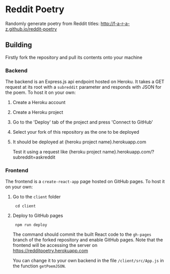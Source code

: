 # Reddit Poetry
Randomly generate poetry from Reddit titles: http://f-a-r-a-z.github.io/reddit-poetry

## Building
Firstly fork the repository and pull its contents onto your machine
### Backend
The backend is an Express.js api endpoint hosted on Heroku. It takes a GET request at its root with a `subreddit` parameter and responds with JSON for the poem.
To host it on your own:
1. Create a Heroku account
2. Create a Heroku project
3. Go to the 'Deploy' tab of the project and press 'Connect to GitHub'
4. Select your fork of this repository as the one to be deployed
5. It should be deployed at {heroku project name}.herokuapp.com

   Test it using a request like {heroku project name}.herokuapp.com/?subreddit=askreddit
### Frontend
The frontend is a `create-react-app` page hosted on GitHub pages. To host it on your own:
1. Go to the `client` folder

        cd client
2. Deploy to GitHub pages

        npm run deploy
    The command should commit the built React code to the `gh-pages` branch of the forked repository and enable GitHub pages.
    Note that the frontend will be accessing the server on https://redditpoetry.herokuapp.com
    
    You can change it to your own backend in the file `/client/src/App.js` in the function `getPoemJSON`.
